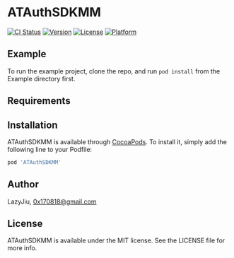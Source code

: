 # ATAuthSDKMM

[![CI Status](https://img.shields.io/travis/LazyJiu/ATAuthSDKMM.svg?style=flat)](https://travis-ci.org/LazyJiu/ATAuthSDKMM)
[![Version](https://img.shields.io/cocoapods/v/ATAuthSDKMM.svg?style=flat)](https://cocoapods.org/pods/ATAuthSDKMM)
[![License](https://img.shields.io/cocoapods/l/ATAuthSDKMM.svg?style=flat)](https://cocoapods.org/pods/ATAuthSDKMM)
[![Platform](https://img.shields.io/cocoapods/p/ATAuthSDKMM.svg?style=flat)](https://cocoapods.org/pods/ATAuthSDKMM)

## Example

To run the example project, clone the repo, and run `pod install` from the Example directory first.

## Requirements

## Installation

ATAuthSDKMM is available through [CocoaPods](https://cocoapods.org). To install
it, simply add the following line to your Podfile:

```ruby
pod 'ATAuthSDKMM'
```

## Author

LazyJiu, 0x170818@gmail.com

## License

ATAuthSDKMM is available under the MIT license. See the LICENSE file for more info.
